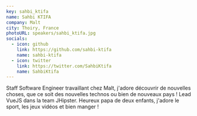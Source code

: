 ```yaml
---
key: sahbi_ktifa
name: Sahbi KTIFA
company: Malt
city: Thoiry, France
photoURL: speakers/sahbi_ktifa.jpg
socials:
  - icon: github
    link: https://github.com/sahbi-ktifa
    name: sahbi-ktifa
  - icon: twitter
    link: https://twitter.com/SahbiKtifa
    name: SahbiKtifa
---
```


Staff Software Engineer travaillant chez Malt, j'adore découvrir de nouvelles choses, que ce soit des nouvelles technos ou bien de nouveaux pays ! Lead VueJS dans la team JHipster. Heureux papa de deux enfants, j'adore le sport, les jeux vidéos et bien manger !
